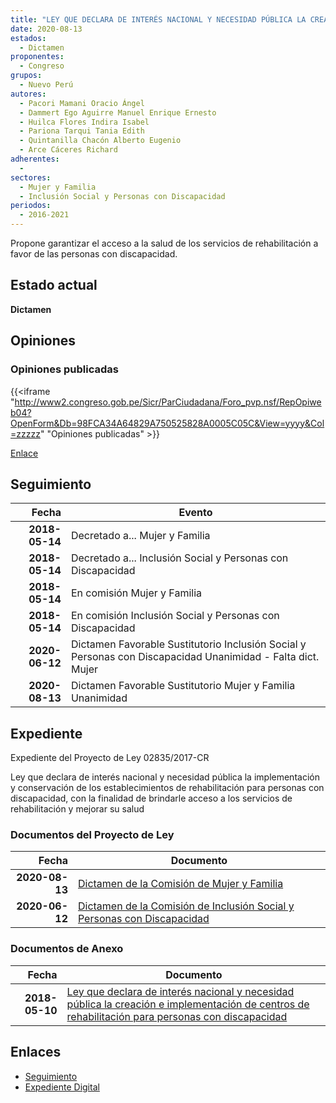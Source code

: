 ```yaml
---
title: "LEY QUE DECLARA DE INTERÉS NACIONAL Y NECESIDAD PÚBLICA LA CREACIÓN E IMPLEMENTACIÓN DE CENTROS DE REHABILITACIÓN PARA PERSONAS CON DISCAPACIDAD"
date: 2020-08-13
estados: 
  - Dictamen
proponentes: 
  - Congreso
grupos: 
  - Nuevo Perú
autores: 
  - Pacori Mamani Oracio Ángel
  - Dammert Ego Aguirre Manuel Enrique Ernesto
  - Huilca Flores Indira Isabel
  - Pariona Tarqui Tania Edith
  - Quintanilla Chacón Alberto Eugenio
  - Arce Cáceres Richard
adherentes: 
  - 
sectores: 
  - Mujer y Familia
  - Inclusión Social y Personas con Discapacidad
periodos: 
  - 2016-2021
---
```


Propone garantizar el acceso a la salud de los servicios de rehabilitación a favor de las personas con discapacidad.


## Estado actual

**Dictamen**

## Opiniones

### Opiniones publicadas

{{<iframe "http://www2.congreso.gob.pe/Sicr/ParCiudadana/Foro_pvp.nsf/RepOpiweb04?OpenForm&Db=98FCA34A64829A750525828A0005C05C&View=yyyy&Col=zzzzz" "Opiniones publicadas" >}}

[Enlace](http://www2.congreso.gob.pe/Sicr/ParCiudadana/Foro_pvp.nsf/RepOpiweb04?OpenForm&Db=98FCA34A64829A750525828A0005C05C&View=yyyy&Col=zzzzz)

## Seguimiento

| Fecha | Evento |
|------:|--------|
| **2018-05-14** | Decretado a... Mujer y Familia|
| **2018-05-14** | Decretado a... Inclusión Social y Personas con Discapacidad|
| **2018-05-14** | En comisión Mujer y Familia|
| **2018-05-14** | En comisión Inclusión Social y Personas con Discapacidad|
| **2020-06-12** | Dictamen Favorable Sustitutorio Inclusión Social y Personas con Discapacidad Unanimidad - Falta dict. Mujer|
| **2020-08-13** | Dictamen Favorable Sustitutorio Mujer y Familia Unanimidad|


## Expediente

Expediente del Proyecto de Ley 02835/2017-CR

Ley que declara de interés nacional y necesidad pública la implementación y conservación de los establecimientos de rehabilitación para personas con discapacidad, con la finalidad de brindarle acceso a los servicios de rehabilitación y mejorar su salud


### Documentos del Proyecto de Ley

| Fecha | Documento |
|------:|--------|
| **2020-08-13** | [Dictamen de la Comisión de Mujer y Familia](http://www.leyes.congreso.gob.pe/Documentos/2016_2021/Dictamenes/Proyectos_de_Ley/02835DC16MAY20200813.pdf) |
| **2020-06-12** | [Dictamen de la Comisión de Inclusión Social y Personas con Discapacidad](http://www.leyes.congreso.gob.pe/Documentos/2016_2021/Dictamenes/Proyectos_de_Ley/02835DC13MAY20200612.pdf) |

### Documentos de Anexo

| Fecha | Documento |
|------:|--------|
| **2018-05-10** | [Ley que declara de interés nacional y necesidad pública la creación e implementación de centros de rehabilitación para personas con discapacidad](http://www.leyes.congreso.gob.pe/Documentos/2016_2021/Proyectos_de_Ley_y_de_Resoluciones_Legislativas/PL0283520180510..pdf) |

## Enlaces 

- [Seguimiento](http://www2.congreso.gob.pe/Sicr/TraDocEstProc/CLProLey2016.nsf/f7fff46988ca05b1052578e100829cc7/3dba3e828d765e190525828a0007521a?OpenDocument)
- [Expediente Digital](http://www2.congreso.gob.pe/Sicr/TraDocEstProc/CLProLey2016.nsf/f7fff46988ca05b1052578e100829cc7/3dba3e828d765e190525828a0007521a?OpenDocument&Click=05257FB7005EB655.eb71d0cf91d8294e05256cdf006b5706/$Body/0.1C6C)
